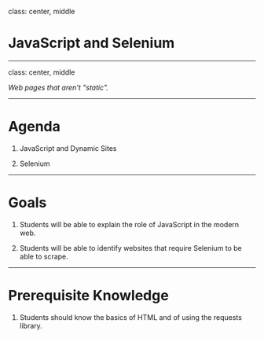 class: center, middle

# JavaScript and Selenium

---
class: center, middle

*Web pages that aren't "static".*

---

# Agenda

1. JavaScript and Dynamic Sites

2. Selenium

---

# Goals

1. Students will be able to explain the role of JavaScript in the modern web.

2. Students will be able to identify websites that require Selenium to be able to scrape.

---

# Prerequisite Knowledge

1. Students should know the basics of HTML and of using the requests library.


